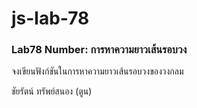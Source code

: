 # js-lab-78
### Lab78 Number: การหาความยาวเส้นรอบวง
จงเขียนฟังก์ชันในการหาความยาวเส้นรอบวงของวงกลม

ชัยรัตน์ ทรัพย์สนอง (ตูน)
